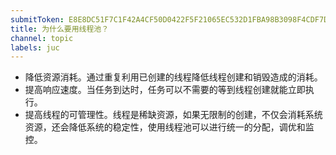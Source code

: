 ```yaml
---
submitToken: E8E8DC51F7C1F42A4CF50D0422F5F21065EC532D1FBA98B3098F4CDF7DBEA1BC
title: 为什么要用线程池？
channel: topic
labels: juc
---
```


- 降低资源消耗。通过重复利用已创建的线程降低线程创建和销毁造成的消耗。
- 提高响应速度。当任务到达时，任务可以不需要的等到线程创建就能立即执行。
- 提高线程的可管理性。线程是稀缺资源，如果无限制的创建，不仅会消耗系统资源，还会降低系统的稳定性，使用线程池可以进行统一的分配，调优和监控。